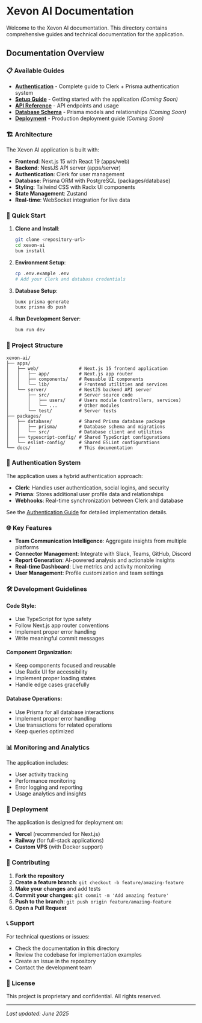 # Xevon AI Documentation

Welcome to the Xevon AI documentation. This directory contains comprehensive guides and technical documentation for the application.

## Documentation Overview

### 📋 Available Guides

- **[Authentication](./authentication.md)** - Complete guide to Clerk + Prisma authentication system
- **[Setup Guide](./setup.md)** - Getting started with the application *(Coming Soon)*
- **[API Reference](./api.md)** - API endpoints and usage
- **[Database Schema](./database.md)** - Prisma models and relationships *(Coming Soon)*
- **[Deployment](./deployment.md)** - Production deployment guide *(Coming Soon)*

### 🏗️ Architecture

The Xevon AI application is built with:

- **Frontend**: Next.js 15 with React 19 (apps/web)
- **Backend**: NestJS API server (apps/server)
- **Authentication**: Clerk for user management
- **Database**: Prisma ORM with PostgreSQL (packages/database)
- **Styling**: Tailwind CSS with Radix UI components
- **State Management**: Zustand
- **Real-time**: WebSocket integration for live data

### 🔧 Quick Start

1. **Clone and Install**:
   ```bash
   git clone <repository-url>
   cd xevon-ai
   bun install
   ```

2. **Environment Setup**:
   ```bash
   cp .env.example .env
   # Add your Clerk and database credentials
   ```

3. **Database Setup**:
   ```bash
   bunx prisma generate
   bunx prisma db push
   ```

4. **Run Development Server**:
   ```bash
   bun run dev
   ```

### 📁 Project Structure

```
xevon-ai/
├── apps/
│   ├── web/               # Next.js 15 frontend application
│   │   ├── app/           # Next.js app router
│   │   ├── components/    # Reusable UI components
│   │   └── lib/           # Frontend utilities and services
│   └── server/            # NestJS backend API server
│       ├── src/           # Server source code
│       │   ├── users/     # Users module (controllers, services)
│       │   └── ...        # Other modules
│       └── test/          # Server tests
├── packages/
│   ├── database/          # Shared Prisma database package
│   │   ├── prisma/        # Database schema and migrations
│   │   └── src/           # Database client and utilities
│   ├── typescript-config/ # Shared TypeScript configurations
│   └── eslint-config/     # Shared ESLint configurations
└── docs/                  # This documentation
```

### 🔐 Authentication System

The application uses a hybrid authentication approach:

- **Clerk**: Handles user authentication, social logins, and security
- **Prisma**: Stores additional user profile data and relationships
- **Webhooks**: Real-time synchronization between Clerk and database

See the [Authentication Guide](./authentication.md) for detailed implementation details.

### 🌐 Key Features

- **Team Communication Intelligence**: Aggregate insights from multiple platforms
- **Connector Management**: Integrate with Slack, Teams, GitHub, Discord
- **Report Generation**: AI-powered analysis and actionable insights
- **Real-time Dashboard**: Live metrics and activity monitoring
- **User Management**: Profile customization and team settings

### 🛠️ Development Guidelines

#### Code Style:
- Use TypeScript for type safety
- Follow Next.js app router conventions
- Implement proper error handling
- Write meaningful commit messages

#### Component Organization:
- Keep components focused and reusable
- Use Radix UI for accessibility
- Implement proper loading states
- Handle edge cases gracefully

#### Database Operations:
- Use Prisma for all database interactions
- Implement proper error handling
- Use transactions for related operations
- Keep queries optimized

### 📊 Monitoring and Analytics

The application includes:
- User activity tracking
- Performance monitoring
- Error logging and reporting
- Usage analytics and insights

### 🚀 Deployment

The application is designed for deployment on:
- **Vercel** (recommended for Next.js)
- **Railway** (for full-stack applications)
- **Custom VPS** (with Docker support)

### 🤝 Contributing

1. **Fork the repository**
2. **Create a feature branch**: `git checkout -b feature/amazing-feature`
3. **Make your changes** and add tests
4. **Commit your changes**: `git commit -m 'Add amazing feature'`
5. **Push to the branch**: `git push origin feature/amazing-feature`
6. **Open a Pull Request**

### 📞 Support

For technical questions or issues:
- Check the documentation in this directory
- Review the codebase for implementation examples
- Create an issue in the repository
- Contact the development team

### 📝 License

This project is proprietary and confidential. All rights reserved.

---

*Last updated: June 2025*